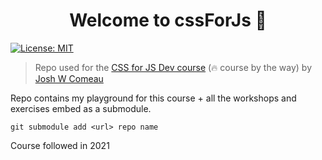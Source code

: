 <h1 align="center">Welcome to cssForJs 👋</h1>
<p>
  <a href="#" target="_blank">
    <img alt="License: MIT" src="https://img.shields.io/badge/License-MIT-yellow.svg" />
  </a>
</p>

> Repo used for the [CSS for JS Dev course](https://courses.joshwcomeau.com/css-for-js/) (🔥 course by the way) by  [Josh W Comeau](https://www.joshwcomeau.com/)

Repo contains my playground for this course + all the workshops and exercises embed as a submodule.


`git submodule add <url> repo name`


Course followed in 2021

